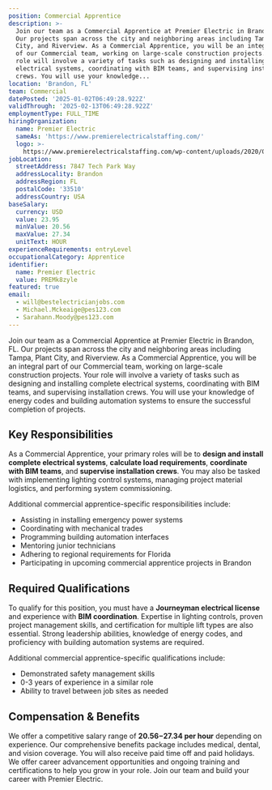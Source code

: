 ```yaml
---
position: Commercial Apprentice
description: >-
  Join our team as a Commercial Apprentice at Premier Electric in Brandon, FL.
  Our projects span across the city and neighboring areas including Tampa, Plant
  City, and Riverview. As a Commercial Apprentice, you will be an integral part
  of our Commercial team, working on large-scale construction projects. Your
  role will involve a variety of tasks such as designing and installing complete
  electrical systems, coordinating with BIM teams, and supervising installation
  crews. You will use your knowledge...
location: 'Brandon, FL'
team: Commercial
datePosted: '2025-01-02T06:49:28.922Z'
validThrough: '2025-02-13T06:49:28.922Z'
employmentType: FULL_TIME
hiringOrganization:
  name: Premier Electric
  sameAs: 'https://www.premierelectricalstaffing.com/'
  logo: >-
    https://www.premierelectricalstaffing.com/wp-content/uploads/2020/05/Premier-Electrical-Staffing-logo.png
jobLocation:
  streetAddress: 7847 Tech Park Way
  addressLocality: Brandon
  addressRegion: FL
  postalCode: '33510'
  addressCountry: USA
baseSalary:
  currency: USD
  value: 23.95
  minValue: 20.56
  maxValue: 27.34
  unitText: HOUR
experienceRequirements: entryLevel
occupationalCategory: Apprentice
identifier:
  name: Premier Electric
  value: PREMk8zyle
featured: true
email:
  - will@bestelectricianjobs.com
  - Michael.Mckeaige@pes123.com
  - Sarahann.Moody@pes123.com
---
```




Join our team as a Commercial Apprentice at Premier Electric in Brandon, FL. Our projects span across the city and neighboring areas including Tampa, Plant City, and Riverview. As a Commercial Apprentice, you will be an integral part of our Commercial team, working on large-scale construction projects. Your role will involve a variety of tasks such as designing and installing complete electrical systems, coordinating with BIM teams, and supervising installation crews. You will use your knowledge of energy codes and building automation systems to ensure the successful completion of projects. 

## Key Responsibilities
As a Commercial Apprentice, your primary roles will be to **design and install complete electrical systems**, **calculate load requirements**, **coordinate with BIM teams**, and **supervise installation crews**. You may also be tasked with implementing lighting control systems, managing project material logistics, and performing system commissioning. 

Additional commercial apprentice-specific responsibilities include: 
- Assisting in installing emergency power systems
- Coordinating with mechanical trades
- Programming building automation interfaces
- Mentoring junior technicians
- Adhering to regional requirements for Florida
- Participating in upcoming commercial apprentice projects in Brandon

## Required Qualifications
To qualify for this position, you must have a **Journeyman electrical license** and experience with **BIM coordination**. Expertise in lighting controls, proven project management skills, and certification for multiple lift types are also essential. Strong leadership abilities, knowledge of energy codes, and proficiency with building automation systems are required. 

Additional commercial apprentice-specific qualifications include: 
- Demonstrated safety management skills 
- 0-3 years of experience in a similar role
- Ability to travel between job sites as needed

## Compensation & Benefits
We offer a competitive salary range of **$20.56-$27.34 per hour** depending on experience. Our comprehensive benefits package includes medical, dental, and vision coverage. You will also receive paid time off and paid holidays. We offer career advancement opportunities and ongoing training and certifications to help you grow in your role. Join our team and build your career with Premier Electric.